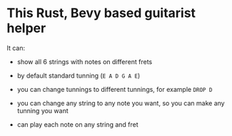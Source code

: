# This Rust, Bevy based guitarist helper

It can:

- show all 6 strings with notes on different frets

- by default standard tunning (`E A D G A E`)

- you can change tunnings to different tunnings, for example `DROP D`

- you can change any string to any note you want, so you can make any tunning you want

- can play each note on any string and fret
